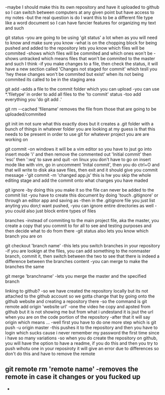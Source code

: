 -maybe I should make this its own repository and have it uploaded to github so I can switch
between computers at any given point but have access to my notes
-but the real question is do I want this to be a different file type like a word document so I can
have fancier features for organizing my text and such

git status
-you are going to be using 'git status' a lot when as you will need to know and make sure you know
-what is on the chopping block for being pushed and added to the repository
lets you know which files will be commited
-shows which files will be commited and which ones won't be
-shows untracked which means files that won't be commited to the master and such I think
-if you make changes to a file, then check the status, it will have a new section called
'Changes not staged for commit' which tesll you 'hey these changes won't be commited but exist' 
when its not being commited its called to be in the staging area

git add
-adds a file to the commit folder which you can upload
-you can use *.'filetype' in order to add all files to the 'to commit' status
-too add everything you 'do git add .'

git rm --cached 'filename'
removes the file from those that are going to be uploaded/commited

git init
im not sure what this exactly does but it creates a .git folder with a bunch of things
in whatever folder you are looking at
my guess is that this needs to be present in order to use git for whatever project you are are
working on

git commit
-on windows it will be a vim editor so you have to jsut go into insert mode 'i' and then remove the commented out 'Initial commit' then 'esc' then ':wq' to save and quit
-on linux you don't have to go on insert mode like with vim, go in uncomment 'Inital commit', then you do ctrl+O and that will write to disk aka save files, then exit and it should give you commit message
-'git commit -m 'changed app.js' this is hw you skip the whole editing stage and add the commit onto what changes you have maded

git ignore
-by doing this you make it so the file can never be added to the commit list
-you have to create this document by doing 'touch .gitignore' or through an editor app and saving as
-then in the .gitignore file you just list anyting you don;t want pushed,
-you can ignore entire directories as well
-you could also just block entire types of files

branches
-instead of commiting to the main project file, aka the master, you create a copy that you commit to for all to see and testing purposes and then decide what to do from there
-git status also lets you know which branch you are on

git checkout 'branch name'
-this lets you switch branches in your repository
-if you are lookign at the files, you can add something to the nonmaster branch, commit it, then switch between the two to see that there is indeed a difference between the branches content
-you can merge to make the branches the same

git merge 'branchname'
-lets you merge the master and the specified branch

linking to github?
-so we have created the repository locally but its not attached to the github account so we gotta change that by going onto the github website and creating a repository there
-so the command is git remote add origin 'website url'
-one the video he copy and apsted from github but it is not showing me but from what i undestand it is jsut the url when you are on the code portion of the repository
-after that it will say origin which means ...
-well first you have to do one more step which is git push -u origin master
-this pushes it to the repository and then you have to login which sucks cause i never remember my password the first time since i have so many variations
-so when you do create the repository on github, you will have the option to have a readme, if you do this and then you try to push wihotu one in your reposiroty it will give an error due to differences so don't do this and have to remove the remote

git remote rm 'remote name'
-removes the remote in case it changes or you fucked up
-

-



